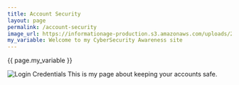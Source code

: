 ```yaml
---
title: Account Security
layout: page
permalink: /account-security
image_url: https://informationage-production.s3.amazonaws.com/uploads/2022/10/what-to-know-about-user-authentication-cyber-security.jpeg
my_variable: Welcome to my CyberSecurity Awareness site
---
```

{{ page.my_variable }}

<img src="{{ page.image_url }}" alt="Login Credentials">
This is my page about keeping your accounts safe.